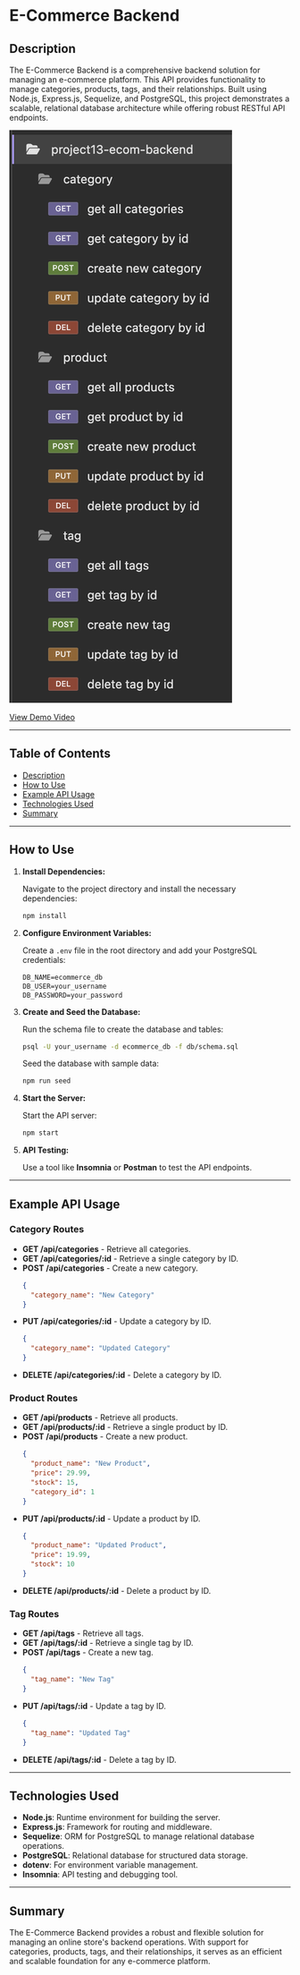 # E-Commerce Backend

## Description

The E-Commerce Backend is a comprehensive backend solution for managing an e-commerce platform. This API provides functionality to manage categories, products, tags, and their relationships. Built using Node.js, Express.js, Sequelize, and PostgreSQL, this project demonstrates a scalable, relational database architecture while offering robust RESTful API endpoints.

![Screenshot of the E-Commerce Backend API](assets/ss.png)

[View Demo Video](https://drive.google.com/file/d/1xPIg20mIDbsKOS97dCxLzpXYmqCIG0I2/view?usp=sharing)

---

## Table of Contents

- [Description](#description)
- [How to Use](#how-to-use)
- [Example API Usage](#example-api-usage)
- [Technologies Used](#technologies-used)
- [Summary](#summary)

---

## How to Use

1. **Install Dependencies:**

   Navigate to the project directory and install the necessary dependencies:

   ```bash
   npm install
   ```

2. **Configure Environment Variables:**

   Create a `.env` file in the root directory and add your PostgreSQL credentials:

   ```env
   DB_NAME=ecommerce_db
   DB_USER=your_username
   DB_PASSWORD=your_password
   ```

3. **Create and Seed the Database:**

   Run the schema file to create the database and tables:

   ```bash
   psql -U your_username -d ecommerce_db -f db/schema.sql
   ```

   Seed the database with sample data:

   ```bash
   npm run seed
   ```

4. **Start the Server:**

   Start the API server:

   ```bash
   npm start
   ```

5. **API Testing:**

   Use a tool like **Insomnia** or **Postman** to test the API endpoints.

---

## Example API Usage

### **Category Routes**

- **GET /api/categories** - Retrieve all categories.
- **GET /api/categories/:id** - Retrieve a single category by ID.
- **POST /api/categories** - Create a new category.
  ```json
  {
    "category_name": "New Category"
  }
  ```
- **PUT /api/categories/:id** - Update a category by ID.
  ```json
  {
    "category_name": "Updated Category"
  }
  ```
- **DELETE /api/categories/:id** - Delete a category by ID.

### **Product Routes**

- **GET /api/products** - Retrieve all products.
- **GET /api/products/:id** - Retrieve a single product by ID.
- **POST /api/products** - Create a new product.
  ```json
  {
    "product_name": "New Product",
    "price": 29.99,
    "stock": 15,
    "category_id": 1
  }
  ```
- **PUT /api/products/:id** - Update a product by ID.
  ```json
  {
    "product_name": "Updated Product",
    "price": 19.99,
    "stock": 10
  }
  ```
- **DELETE /api/products/:id** - Delete a product by ID.

### **Tag Routes**

- **GET /api/tags** - Retrieve all tags.
- **GET /api/tags/:id** - Retrieve a single tag by ID.
- **POST /api/tags** - Create a new tag.
  ```json
  {
    "tag_name": "New Tag"
  }
  ```
- **PUT /api/tags/:id** - Update a tag by ID.
  ```json
  {
    "tag_name": "Updated Tag"
  }
  ```
- **DELETE /api/tags/:id** - Delete a tag by ID.

---

## Technologies Used

- **Node.js**: Runtime environment for building the server.
- **Express.js**: Framework for routing and middleware.
- **Sequelize**: ORM for PostgreSQL to manage relational database operations.
- **PostgreSQL**: Relational database for structured data storage.
- **dotenv**: For environment variable management.
- **Insomnia**: API testing and debugging tool.

---

## Summary

The E-Commerce Backend provides a robust and flexible solution for managing an online store's backend operations. With support for categories, products, tags, and their relationships, it serves as an efficient and scalable foundation for any e-commerce platform.
